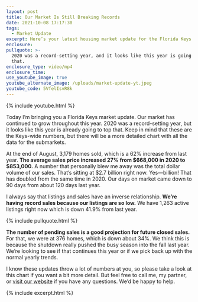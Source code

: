 ```yaml
---
layout: post
title: Our Market Is Still Breaking Records
date: 2021-10-08 17:17:30
tags:
  - Market Update
excerpt: Here’s your latest housing market update for the Florida Keys area.
enclosure:
pullquote: >-
  2020 was a record-setting year, and it looks like this year is going to top
  that.
enclosure_type: video/mp4
enclosure_time:
use_youtube_image: true
youtube_alternate_image: /uploads/market-update-yt.jpeg
youtube_code: 5VfelIsvR8k
---
```

{% include youtube.html %}

Today I’m bringing you a Florida Keys market update. Our market has continued to grow throughout this year. 2020 was a record-setting year, but it looks like this year is already going to top that. Keep in mind that these are the Keys-wide numbers, but there will be a more detailed chart with all the data for the submarkets.

At the end of August, 3,179 homes sold, which is a 62% increase from last year. **The average sales price increased 27% from $668,000 in 2020 to $853,000.** A number that personally blew me away was the total dollar volume of our sales. That’s sitting at $2.7 billion right now. Yes—billion\! That has doubled from the same time in 2020. Our days on market came down to 90 days from about 120 days last year.&nbsp;

I always say that listings and sales have an inverse relationship. **We’re having record sales because our listings are so low.** We have 1,263 active listings right now which is down 41.9% from last year.&nbsp;

{% include pullquote.html %}

**The number of pending sales is a good projection for future closed sales.** For that, we were at 376 homes, which is down about 34%. We think this is because the shutdown really pushed the busy season into the fall last year. We’re looking to see if that continues this year or if we pick back up with the normal yearly trends.

I know these updates throw a lot of numbers at you, so please take a look at this chart if you want a bit more detail. But feel free to call me, my partner, or [visit our website](https://www.searchfloridakeyshomes.com/) if you have any questions. We’d be happy to help.&nbsp;

{% include excerpt.html %}
